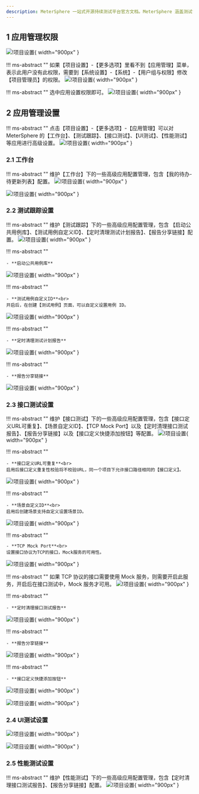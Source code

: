 ```yaml
---
description: MeterSphere 一站式开源持续测试平台官方文档。MeterSphere 涵盖测试管理、接口测试、UI 测试和性能测试等功能，全面兼容 JMeter、Selenium 等主流开源标准，有效助力开发和测试团队充分利用云弹性进行高度可 扩展的自动化测试，加速高质量的软件交付。
---
```


## 1 应用管理权限
![!项目设置](../../img/project_management/应用管理权限1.png){ width="900px" }

!!! ms-abstract ""
    如果【项目设置】-【更多选项】里看不到【应用管理】菜单，表示此用户没有此权限，需要到【系统设置】-【系统】-【用户组与权限】修改【项目管理员】的权限。
![!项目设置](../../img/project_management/应用管理权限2.png){ width="900px" }

!!! ms-abstract ""
    选中应用设置权限即可。
![!项目设置](../../img/project_management/应用管理权限3.png){ width="900px" }

## 2 应用管理设置
!!! ms-abstract ""
    点击【项目设置】-【更多选项】-【应用管理】可以对 MeterSphere 的【工作台】、【测试跟踪】、【接口测试】、【UI测试】、【性能测试】等应用进行高级设置。
![!项目设置](../../img/project_management/应用管理1.png){ width="900px" }

### 2.1 工作台
!!! ms-abstract ""
    维护【工作台】下的一些高级应用配置管理，包含【我的待办-待更新列表】配置。
![!项目设置](../../img/project_management/工作台.png){ width="900px" }

![!项目设置](../../img/project_management/工作台_1.png){ width="900px" }

### 2.2 测试跟踪设置
!!! ms-abstract ""
    维护【测试跟踪】下的一些高级应用配置管理，包含 【启动公共用例库】、【测试用例自定义ID】、【定时清理测试计划报告】、【报告分享链接】配置。
![!项目设置](../../img/project_management/测试跟踪设置.png){ width="900px" }

!!! ms-abstract ""

    - **启动公共用例库**

![!项目设置](../../img/project_management/测试跟踪设置5.png){ width="900px" }


!!! ms-abstract ""

    - **测试用例自定义ID**<br>
    开启后，在创建【测试用例】页面，可以自定义设置用例 ID。
![!项目设置](../../img/project_management/测试跟踪设置2.png){ width="900px" }

!!! ms-abstract ""

    - **定时清理测试计划报告**

![!项目设置](../../img/project_management/测试跟踪设置3.png){ width="900px" }

!!! ms-abstract ""

    - **报告分享链接**

![!项目设置](../../img/project_management/测试跟踪设置4.png){ width="900px" }

### 2.3 接口测试设置
!!! ms-abstract ""
    维护【接口测试】下的一些高级应用配置管理，包含【接口定义URL可重复】、【场景自定义ID】、【TCP Mock Port】以及【定时清理接口测试报告】、【报告分享链接】以及【接口定义快捷添加按钮】等配置。
![!项目设置](../../img/project_management/接口测试设置1.png){ width="900px" }

!!! ms-abstract ""

    - **接口定义URL可重复**<br>
    启用后接口定义重复性校验将不校验URL，同一个项目下允许接口路径相同的【接口定义】。
![!项目设置](../../img/project_management/接口测试设置2.png){ width="900px" }

!!! ms-abstract ""

    - **场景自定义ID**<br>
    启用后创建场景支持自定义设置场景ID。
![!项目设置](../../img/project_management/接口测试设置3.png){ width="900px" }

!!! ms-abstract ""

    - **TCP Mock Port**<br>
    设置接口协议为TCP的接口，Mock服务的可用性。
![!项目设置](../../img/project_management/接口测试设置4.png){ width="900px" }

!!! ms-abstract ""
    如果 TCP 协议的接口需要使用 Mock 服务，则需要开启此服务，开启后在接口测试中，Mock 服务才可用。
![!项目设置](../../img/project_management/接口测试设置5.png){ width="900px" }

!!! ms-abstract ""

    - **定时清理接口测试报告** 

![!项目设置](../../img/project_management/接口测试设置6.png){ width="900px" }

!!! ms-abstract ""

    - **报告分享链接**

![!项目设置](../../img/project_management/接口测试设置7.png){ width="900px" }

!!! ms-abstract ""

    - **接口定义快捷添加按钮**

![!项目设置](../../img/project_management/接口测试设置8.png){ width="900px" }

![!项目设置](../../img/project_management/接口测试设置9.png){ width="900px" }

### 2.4 UI测试设置
![!项目设置](../../img/project_management/UI测试.png){ width="900px" }

![!项目设置](../../img/project_management/UI测试_1.png){ width="900px" }

### 2.5 性能测试设置
!!! ms-abstract ""
    维护【性能测试】下的一些高级应用配置管理，包含【定时清理接口测试报告】、【报告分享链接】配置。
![!项目设置](../../img/project_management/性能测试设置.png){ width="900px" }
